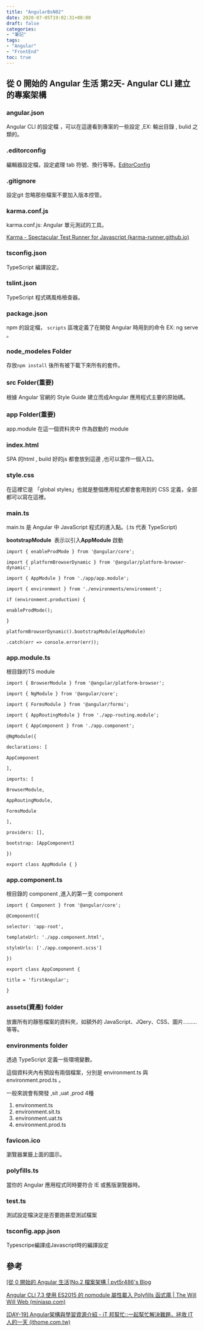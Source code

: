 ```yaml
---
title: "AngularBsN02"
date: 2020-07-05T19:02:31+08:00
draft: false
categories:
- "筆記"
tags:
- "Angular"
- "FrontEnd"
toc: true
---
```


## **從 0 開始的 Angular 生活 第2天- Angular CLI 建立的專案架構**

<!--more-->

### **angular.json**

Angular CLI 的設定檔 ，可以在這邊看到專案的一些設定 ,EX: 輸出目錄 , bulid 之類的。

### **.editorconfig**

編輯器設定檔，設定處理 tab 符號、換行等等。[EditorConfig](https://editorconfig.org/)

### **.gitignore**

設定git 忽略那些檔案不要加入版本控管。

### **karma.conf.js**

karma.conf.js: Angular 單元測試的工具。

[Karma - Spectacular Test Runner for Javascript (karma-runner.github.io)](https://karma-runner.github.io/latest/index.html)

### **tsconfig.json**

TypeScript 編譯設定。

### **tslint.json**

TypeScript 程式碼風格檢查器。

### **package.json**

npm 的設定檔， `scripts` 區塊定義了在開發 Angular 時用到的命令 EX: ng serve  。

### **node_modeles  Folder**

存放`npm install` 後所有被下載下來所有的套件。

### **src Folder(重要)**

根據 Angular 官網的 Style Guide 建立而成Angular 應用程式主要的原始碼。

### **app Folder(重要)**

app.module 在這一個資料夾中 作為啟動的 module 

### **index.html**

SPA 的html , build 好的js 都會放到這邊 ,也可以當作一個入口。

### **style.css**

在這裡它是 「global styles」也就是整個應用程式都會套用到的 CSS 定義，全部都可以寫在這裡。

### **main.ts**

main.ts 是 Angular 中 JavaScript 程式的進入點。(.ts 代表 TypeScript)

**bootstrapModule**  表示以引入**AppModule** 啟動

```tsx
import { enableProdMode } from '@angular/core';

import { platformBrowserDynamic } from '@angular/platform-browser-dynamic';

import { AppModule } from './app/app.module';

import { environment } from './environments/environment';

if (environment.production) {

enableProdMode();

}

platformBrowserDynamic().bootstrapModule(AppModule)

.catch(err => console.error(err));
```

### **app.module.ts**

根目錄的TS module

```tsx
import { BrowserModule } from '@angular/platform-browser';

import { NgModule } from '@angular/core';

import { FormsModule } from '@angular/forms';

import { AppRoutingModule } from './app-routing.module';

import { AppComponent } from './app.component';

@NgModule({

declarations: [

AppComponent

],

imports: [

BrowserModule,

AppRoutingModule,

FormsModule

],

providers: [],

bootstrap: [AppComponent]

})

export class AppModule { }
```

### **app.component.ts**

根目錄的 component  ,進入的第一支 component 

```tsx
import { Component } from '@angular/core';

@Component({

selector: 'app-root',

templateUrl: './app.component.html',

styleUrls: ['./app.component.scss']

})

export class AppComponent {

title = 'firstAngular';

}
```

### **assets(資產) folder**

放置所有的靜態檔案的資料夾，如額外的 JavaScript、JQery、CSS、圖片.........等等。

### **environments folder**

透過 TypeScript 定義一些環境變數。

這個資料夾內有預設有兩個檔案，分別是 environment.ts 與 environment.prod.ts 。

一般來說會有開發 ,sit ,uat ,prod 4種

1. environment.ts
2. environment.sit.ts
3. environment.uat.ts
4. environment.prod.ts

### **favicon.ico**

瀏覽器業籤上面的圖示。

### **polyfills.ts**

當你的 Angular 應用程式同時要符合 IE 或舊版瀏覽器時。

### **test.ts**

測試設定檔決定是否要跑甚麼測試檔案

### **tsconfig.app.json**

Typescripe編譯成Javascript時的編譯設定

## **參考**

[[從 0 開始的 Angular 生活]No.2 檔案架構 | pvt5r486's Blog](https://pvt5r486.github.io/f2e/20190520/3222844657/)

[Angular CLI 7.3 使用 ES2015 的 nomodule 屬性載入 Polyfills 函式庫 | The Will Will Web (miniasp.com)](https://blog.miniasp.com/post/2019/02/03/Angular-CLI-73-Use-ES2015-nomodule-load-polyfills)

[[DAY-19] Angular架構與學習資源介紹 - iT 邦幫忙::一起幫忙解決難題，拯救 IT 人的一天 (ithome.com.tw)](https://ithelp.ithome.com.tw/articles/10225044)